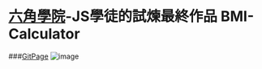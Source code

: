 # [六角學院](https://courses.hexschool.com/courses/enrolled/670042)-JS學徒的試煉最終作品 BMI-Calculator 
###[GitPage](https://autum55853.github.io/BMI-Calculator/)
![image](https://user-images.githubusercontent.com/22154465/179347290-e7eb3efa-7f52-4c92-80e0-068b52772995.png)
